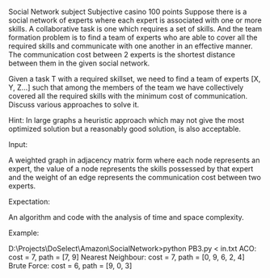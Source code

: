 Social Network
subject Subjective  casino 100 points
Suppose there is a social network of experts where each expert is associated with one or more skills. A collaborative task is one which requires a set of skills. And the team formation problem is to find a team of experts who are able to cover all the required skills and communicate with one another in an effective manner. The communication cost between 2 experts is the shortest distance between them in the given social network.


Given a task T with a required skillset, we need to find a team of experts [X, Y, Z…] such that among the members of the team we have collectively covered all the required skills with the minimum cost of communication. Discuss various approaches to solve it.

Hint: In large graphs a heuristic approach which may not give the most optimized solution but a reasonably good solution, is also acceptable.



Input:

A weighted graph in adjacency matrix form where each node represents an expert, the value of a node represents the skills possessed by that expert and the weight of an edge represents the communication cost between two experts.



Expectation:

An algorithm and code with the analysis of time and space complexity.

Example:

D:\Projects\DoSelect\Amazon\SocialNetwork>python PB3.py < in.txt
ACO: cost = 7, path = [7, 9]
Nearest Neighbour: cost = 7, path = [0, 9, 6, 2, 4]
Brute Force: cost = 6, path = [9, 0, 3]